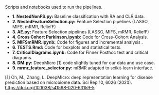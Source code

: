 Scripts and notebooks used to run the pipelines.

* **1. NestedNonFS.py:** Baseline classification with RA and CLR data.
* **2. NestedFeatureSelection.py:** Feature Selection pipelines (LASSO, MIFS, mRMR, ReliefF)
* **3. AE.py:** Feature Selection pipelines (LASSO, MIFS, mRMR, ReliefF)
* **4. Cross Cohort Parkinson.ipynb:** Code for Cross-Cohort Analysis.
* **5. MIFSmRMR.ipynb:** Code for figures and incremental analysis .
* **6. TESTS.Rmd:** Code for boxplots and statistical tests.
* **7. CriticalDiagrams.ipynb:** Code for Finner Posthoc test and critical diagrams.
* **8. DM.py:** DeepMicro [1] code slightly tuned for our data and use case.
* **9. mrmr_feature_selector.py:** mRMR adapted to scikit-learn interface.


[1] Oh, M., Zhang, L. DeepMicro: deep representation learning for disease prediction based on microbiome data. Sci Rep 10, 6026 (2020). https://doi.org/10.1038/s41598-020-63159-5




